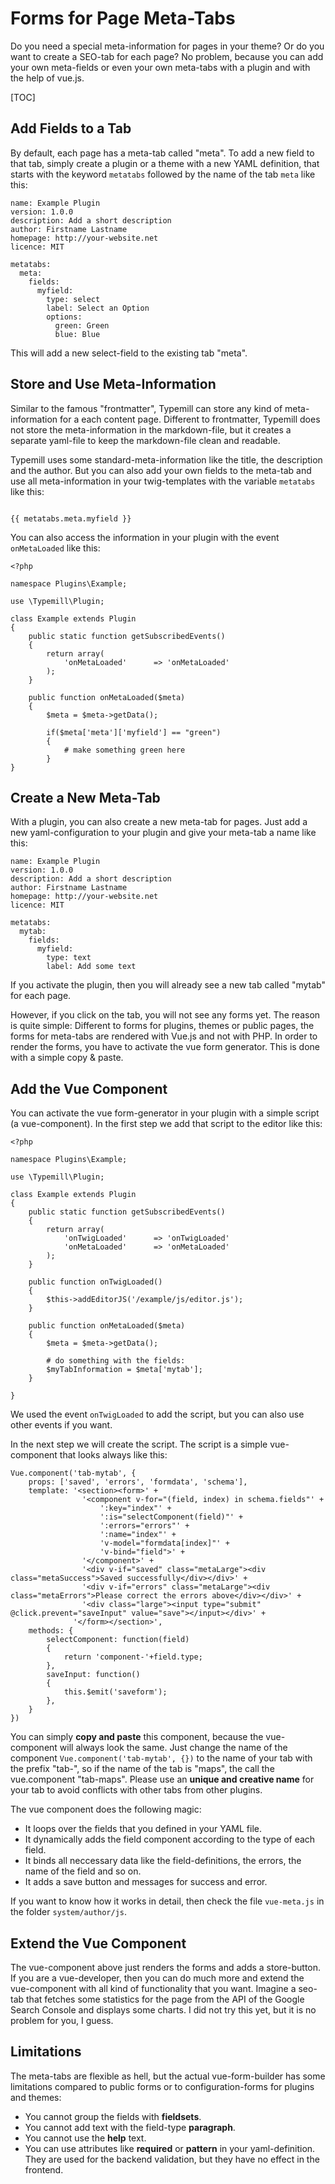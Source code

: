 # Forms for Page Meta-Tabs

Do you need a special meta-information for pages in your theme? Or do you want to create a SEO-tab for each page? No problem, because you can add your own meta-fields or even your own meta-tabs with a plugin and with the help of vue.js.

[TOC]

## Add Fields to a Tab

By default, each page has a meta-tab called "meta". To add a new field to that tab, simply create a plugin or a theme with a new YAML definition, that starts with the keyword `metatabs` followed by the name of the tab `meta` like this:

```
name: Example Plugin
version: 1.0.0
description: Add a short description
author: Firstname Lastname
homepage: http://your-website.net
licence: MIT

metatabs:
  meta:
    fields:
      myfield:
        type: select
        label: Select an Option
        options:
          green: Green
          blue: Blue

```

This will add a new select-field to the existing tab "meta".

## Store and Use Meta-Information

Similar to the famous "frontmatter", Typemill can store any kind of meta-information for a each content page. Different to frontmatter, Typemill does not store the meta-information in the markdown-file, but it creates a separate yaml-file to keep the markdown-file clean and readable.

Typemill uses some standard-meta-information like the title, the description and the author. But you can also add your own fields to the meta-tab and use all meta-information in your twig-templates with the variable `metatabs` like this:

```

{{ metatabs.meta.myfield }}

```

You can also access the information in your plugin with the event `onMetaLoaded` like this:

```
<?php

namespace Plugins\Example;

use \Typemill\Plugin;

class Example extends Plugin
{	
	public static function getSubscribedEvents()
	{
		return array(
			'onMetaLoaded'		=> 'onMetaLoaded'
		);
	}
	
	public function onMetaLoaded($meta)
	{
		$meta = $meta->getData();
       
        if($meta['meta']['myfield'] == "green")
        {
            # make something green here
        }
}

```

## Create a New Meta-Tab

With a plugin, you can also create a new meta-tab for pages. Just add a new yaml-configuration to your plugin and give your meta-tab a name like this:

```
name: Example Plugin
version: 1.0.0
description: Add a short description
author: Firstname Lastname
homepage: http://your-website.net
licence: MIT

metatabs:
  mytab:
    fields:
      myfield:
        type: text
        label: Add some text

```

If you activate the plugin, then you will already see a new tab called "mytab" for each page. 

However, if you click on the tab, you will not see any forms yet. The reason is quite simple: Different to forms for plugins, themes or public pages, the forms for meta-tabs are rendered with Vue.js and not with PHP. In order to render the forms, you have to activate the vue form generator. This is done with a simple copy & paste.

## Add the Vue Component

You can activate the vue form-generator in your plugin with a simple script (a vue-component). In the first step we add that script to the editor like this:

```
<?php

namespace Plugins\Example;

use \Typemill\Plugin;

class Example extends Plugin
{	
    public static function getSubscribedEvents()
    {
		return array(
			'onTwigLoaded'		=> 'onTwigLoaded'
			'onMetaLoaded'		=> 'onMetaLoaded'
		);
    }
	
	public function onTwigLoaded()
	{
		$this->addEditorJS('/example/js/editor.js');
	}

	public function onMetaLoaded($meta)
	{
		$meta = $meta->getData();
        
        # do something with the fields:
        $myTabInformation = $meta['mytab'];
	}

}

```

We used the event `onTwigLoaded` to add the script, but you can also use other events if you want. 

In the next step we will create the script. The script is a simple vue-component that looks always like this:

```
Vue.component('tab-mytab', {
	props: ['saved', 'errors', 'formdata', 'schema'],
	template: '<section><form>' +
				'<component v-for="(field, index) in schema.fields"' +
            	    ':key="index"' +
                	':is="selectComponent(field)"' +
                	':errors="errors"' +
                	':name="index"' +
                	'v-model="formdata[index]"' +
                	'v-bind="field">' +
				'</component>' + 
				'<div v-if="saved" class="metaLarge"><div class="metaSuccess">Saved successfully</div></div>' +
				'<div v-if="errors" class="metaLarge"><div class="metaErrors">Please correct the errors above</div></div>' +
				'<div class="large"><input type="submit" @click.prevent="saveInput" value="save"></input></div>' +
			  '</form></section>',
	methods: {
		selectComponent: function(field)
		{
			return 'component-'+field.type;
		},
		saveInput: function()
		{
  			this.$emit('saveform');
		},
	}
})
```
You can simply **copy and paste** this component, because the vue-component will always look the same. Just change the name of the component `Vue.component('tab-mytab', {})` to the name of your tab with the prefix "tab-", so if the name of the tab is "maps", the call the vue.component "tab-maps". Please use an **unique and creative name** for your tab to avoid conflicts with other tabs from other plugins.

The vue component does the following magic:

* It loops over the fields that you defined in your YAML file.
* It dynamically adds the field component according to the type of each field.
* It binds all neccessary data like the field-definitions, the errors, the name of the field and so on.
* It adds a save button and messages for success and error.

If you want to know how it works in detail, then check the file `vue-meta.js` in the folder `system/author/js`.

## Extend the Vue Component

The vue-component above just renders the forms and adds a store-button. If you are a vue-developer, then you can do much more and extend the vue-component with all kind of functionality that you want. Imagine a seo-tab that fetches some statistics for the page from the API of the Google Search Console and displays some charts. I did not try this yet, but it is no problem for you, I guess.

## Limitations

The meta-tabs are flexible as hell, but the actual vue-form-builder has some limitations compared to public forms or to configuration-forms for plugins and themes:

* You cannot group the fields with **fieldsets**.
* You cannot add text with the field-type **paragraph**.
* You cannot use the **help** text.
* You can use attributes like **required** or **pattern** in your yaml-definition. They are used for the backend validation, but they have no effect in the frontend.

